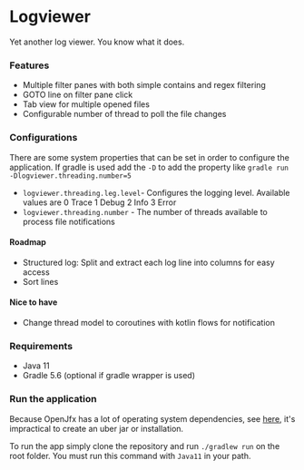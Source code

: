# Logviewer
Yet another log viewer. You know what it does.

### Features
- Multiple filter panes with both simple contains and regex filtering
- GOTO line on filter pane click
- Tab view for multiple opened files
- Configurable number of thread to poll the file changes

### Configurations

There are some system properties that can be set in order to configure the application.
If gradle is used add the `-D` to add the property like `gradle run -Dlogviewer.threading.number=5`

- `logviewer.threading.leg.level`- Configures the logging level. Available values are
0 Trace
1 Debug
2 Info
3 Error
- `logviewer.threading.number` - The number of threads available to process file notifications

#### Roadmap
- Structured log: Split and extract each log line into columns for easy access
- Sort lines

#### Nice to have
- Change thread model to coroutines with kotlin flows for notification

### Requirements
- Java 11
- Gradle 5.6 (optional if gradle wrapper is used)

### Run the application


Because OpenJfx has a lot of operating system dependencies, see [here](https://openjfx.io/openjfx-docs), it's 
impractical to create an uber jar or installation.

To run the app simply clone the repository and run `./gradlew run` on the root folder. You must run this command 
with `Java11` in your path. 
